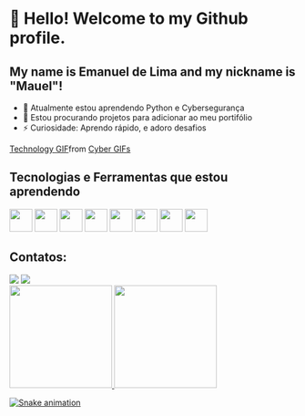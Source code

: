 # 👋 Hello! Welcome to my Github profile.
## My name is Emanuel de Lima and my nickname is "Mauel"!
- 🌱 Atualmente estou aprendendo Python e Cybersegurança
- 👯 Estou procurando projetos para adicionar ao meu portifólio
- ⚡ Curiosidade: Aprendo rápido, e adoro desafios

<div class="tenor-gif-embed" data-postid="6072747" data-share-method="host" data-aspect-ratio="1.50602" data-width="100%"><a href="https://tenor.com/view/cyber-digital-gif-6072747">Technology GIF</a>from <a href="https://tenor.com/search/cyber-gifs">Cyber GIFs</a></div> <script type="text/javascript" async src="https://tenor.com/embed.js"></script>

## Tecnologias e Ferramentas que estou aprendendo
<div>
<img src="https://cdn.jsdelivr.net/gh/devicons/devicon/icons/python/python-original-wordmark.svg" width="40" height="40"/>
<img src="https://cdn.jsdelivr.net/gh/devicons/devicon/icons/php/php-original.svg" width="40" height="40"/>
<img src="https://cdn.jsdelivr.net/gh/devicons/devicon/icons/mysql/mysql-original-wordmark.svg" width="40" height="40"/>
<img src="https://cdn.jsdelivr.net/gh/devicons/devicon/icons/html5/html5-original-wordmark.svg" width="40" height="40"/>
<img src="https://cdn.jsdelivr.net/gh/devicons/devicon/icons/css3/css3-original-wordmark.svg" width="40" height="40"/>
<img src="https://cdn.jsdelivr.net/gh/devicons/devicon/icons/linux/linux-original.svg" width="40" height="40"/>
<img src="https://cdn.jsdelivr.net/gh/devicons/devicon/icons/git/git-original.svg" width="40" height="40"/>
<img src="https://cdn.jsdelivr.net/gh/devicons/devicon/icons/javascript/javascript-original.svg" width="40" height="40"/>
</div>
             
## Contatos:

<div>
<a href="https://instagram.com/15Mauel" target="_blank"><img src="https://img.shields.io/badge/-Instagram-%23E4405F?style=for-the-badge&logo=instagram&logoColor=white" target="_blank"></a>
<a href = "manualvesdelima11@gmail.com"><img src="https://img.shields.io/badge/Gmail-D14836?style=for-the-badge&logo=gmail&logoColor=white" target="_blank"></a>
</div>


<div>
<a href="https://github.com/seu-usuário-aqui">
<img height="180em" src="https://github-readme-stats.vercel.app/api/top-langs/?Mauel-lima&layout=compact&langs_count=7&theme=dracula"/>
<img height="180em" src="https://github-readme-stats.vercel.app/api?Mauel-lima&show_icons=true&theme=dracula&include_all_commits=true&count_private=true"/>
</div>
  
![Snake animation](https://github.com/Mauel-lima/Mauel-lima/blob/output/github-contribution-grid-snake.svg)
  
